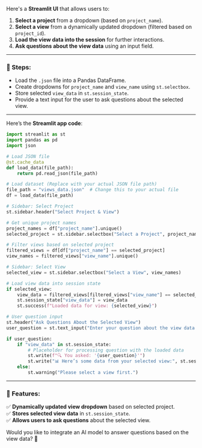 Here's a **Streamlit UI** that allows users to:  
1. **Select a project** from a dropdown (based on `project_name`).  
2. **Select a view** from a dynamically updated dropdown (filtered based on `project_id`).  
3. **Load the view data into the session** for further interactions.  
4. **Ask questions about the view data** using an input field.  

---

### 📌 Steps:
- Load the `.json` file into a Pandas DataFrame.
- Create dropdowns for `project_name` and `view_name` using `st.selectbox`.
- Store selected `view_data` in `st.session_state`.
- Provide a text input for the user to ask questions about the selected view.

---

Here’s the **Streamlit app code**:  

```python
import streamlit as st
import pandas as pd
import json

# Load JSON file
@st.cache_data
def load_data(file_path):
    return pd.read_json(file_path)

# Load dataset (Replace with your actual JSON file path)
file_path = "views_data.json"  # Change this to your actual file
df = load_data(file_path)

# Sidebar: Select Project
st.sidebar.header("Select Project & View")

# Get unique project names
project_names = df["project_name"].unique()
selected_project = st.sidebar.selectbox("Select a Project", project_names)

# Filter views based on selected project
filtered_views = df[df["project_name"] == selected_project]
view_names = filtered_views["view_name"].unique()

# Sidebar: Select View
selected_view = st.sidebar.selectbox("Select a View", view_names)

# Load view data into session state
if selected_view:
    view_data = filtered_views[filtered_views["view_name"] == selected_view].to_dict(orient="records")
    st.session_state["view_data"] = view_data
    st.success(f"Loaded data for view: {selected_view}")

# User question input
st.header("Ask Questions About the Selected View")
user_question = st.text_input("Enter your question about the view data:")

if user_question:
    if "view_data" in st.session_state:
        # Placeholder for processing question with the loaded data
        st.write(f"🔍 You asked: '{user_question}'")
        st.write("📊 Here’s some data from your selected view:", st.session_state["view_data"])
    else:
        st.warning("Please select a view first.")
```

---

### 🎯 Features:
✅ **Dynamically updated view dropdown** based on selected project.  
✅ **Stores selected view data** in `st.session_state`.  
✅ **Allows users to ask questions** about the selected view.  

Would you like to integrate an AI model to answer questions based on the view data? 🚀
